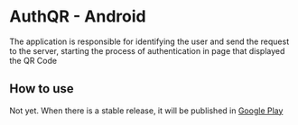 AuthQR - Android
===

The application is responsible for identifying the user and send the request to the server, starting the process of authentication in page that displayed the QR Code

How to use
---

Not yet. When there is a stable release, it will be published in [Google Play](https://play.google.com/)
